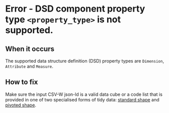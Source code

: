 # Error - DSD component property type `<property_type>` is not supported.

## When it occurs

The supported data structure definition (DSD) property types are `Dimension`,  `Attribute` and `Measure`.

## How to fix

Make sure the input CSV-W json-ld is a valid data cube or a code list that is provided in one of two specialised forms of tidy data: [standard shape](../../shape-data/standard-shape.md) and [pivoted shape](../../shape-data/pivoted-shape.md).